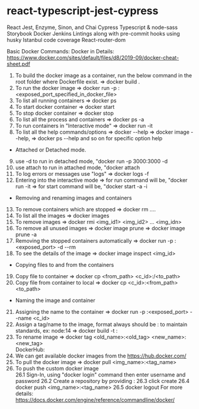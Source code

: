# react-typescript-jest-cypress
React Jest, Enzyme, Sinon, and Chai Cypress Typescript &amp; node-sass Storybook Docker Jenkins Lintings along with pre-commit hooks using husky Istanbul code coverage React-router-dom

Basic Docker Commands:
Docker in Details: https://www.docker.com/sites/default/files/d8/2019-09/docker-cheat-sheet.pdf
 1. To build the docker image as a container, run the below command in the root folder where Dockerfile exist.
     => docker build .
 2. To run the docker image
     => docker run -p <port>:<exposed_port_specified_in_docker_file> <id>
 3. To list all running containers
     => docker ps
 4. To start docker container
     => docker start <id>
 5. To stop docker container
     => docker stop <id>
 6. To list all the process and containers
     => docker ps -a
 7. To run containers in "Interactive mode"
     => docker run -it <id>
 8. To list all the help commands/options
     => docker --help
     => docker image --help, => docker ps --help and so on for specific option help
* Attached or Detached mode.
 9. use -d to run in detached mode, "docker run -p 3000:3000 -d <id>
10. use attach to run in attached mode, "docker attach <id>
11. To log errors or messages use "logs"
     => docker logs -f <id>
12. Entering into the interactive mode
    => for run command will be, "docker run -it <id>
    => for start command will be, "docker start -a -i <id>
* Removing and renaming images and containers 
13. To remove containers which are stopped
     => docker rm <id1> <id2> .... <idn>
14. To list all the images
     => docker images
15. To remove images
     => docker rmi <img_id1> <img_id2> ... <img_idn>
16. To remove all unused images
     => docker image prune
     => docker image prune -a
17. Removing the stopped containers automatically
     => docker run -p <port>:<exposed_port> -d --rm <id>
18. To see the details of the image
     => docker image inspect <img_id>
* Copying files to and from the containers
19. Copy file to container
     => docker cp <from_path> <c_id>:/<to_path>
20. Copy file from container to local
     => docker cp <c_id>:<from_path> <to_path>
* Naming the image and container
21. Assigning the name to the container
     => docker run -p <port>:<exposed_port> --name <name> <c_id>
22. Assign a tag/name to the image, format always should be <name>:<tag> to maintain standards, ex: node:14
    =>    docker build -t <name>:<tag>
23. To rename image
     => docker tag <old_name>:<old_tag> <new_name>:<new_tag>    
DockerHub:
24. We can get available docker images from the https://hub.docker.com/
25. To pull the docker image
     => docker pull <img_name>:<tag_name>
26. To push the custom docker image     
      26.1 Sign-In, using "docker login" command then enter username and password
      26.2 Create a repository by providing <name>:<tag>
      26.3 click create
      26.4 docker push <img_name>:<tag_name>
      26.5 docker logout
For more details: https://docs.docker.com/engine/reference/commandline/docker/

      
